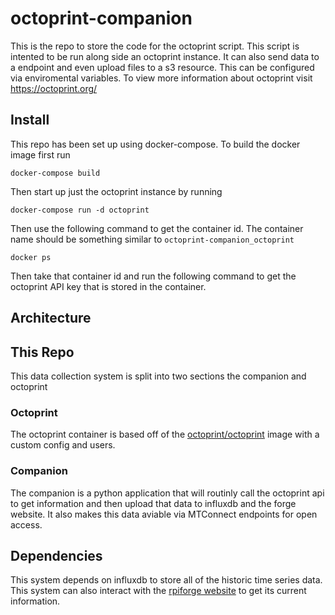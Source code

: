 # octoprint-companion
This is the repo to store the code for the octoprint script. This script is intented to be run along side an octoprint instance. It can also send data to a endpoint and even upload files to a s3 resource. This can be configured via enviromental variables. To view more information about octoprint visit https://octoprint.org/

## Install

This repo has been set up using docker-compose. To build the docker image first run 

`docker-compose build`

Then start up just the octoprint instance by running 

`docker-compose run -d octoprint`

Then use the following command to get the container id. The container name should be something similar to `octoprint-companion_octoprint`

`docker ps`

Then take that container id and run the following command to get the octoprint API key that is stored in the container.

## Architecture

## This Repo
This data collection system is split into two sections the companion and octoprint

### Octoprint
The octoprint container is based off of the [octoprint/octoprint](https://hub.docker.com/r/octoprint/octoprint) image with a custom config and users.

### Companion
The companion is a python application that will routinly call the octoprint api to get information and then upload that data to influxdb and the forge website. It also makes this data aviable via MTConnect endpoints for open access. 

## Dependencies
This system depends on influxdb to store all of the historic time series data. This system can also interact with the [rpiforge website](https://github.com/RPIForge/website) to get its current information.
